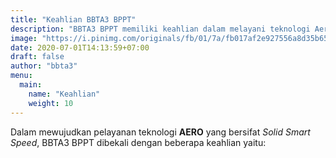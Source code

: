 ```yaml
---
title: "Keahlian BBTA3 BPPT"
description: "BBTA3 BPPT memiliki keahlian dalam melayani teknologi Aerodinamika, Aeroelastika, Aeroakustika, Aeromekanika dan Aerotronika di Indonesia."
image: "https://i.pinimg.com/originals/fb/01/7a/fb017af2e927556a8d35b6537218ae92.jpg"
date: 2020-07-01T14:13:59+07:00
draft: false
author: "bbta3"
menu:
  main:
    name: "Keahlian"
    weight: 10
---
```


Dalam mewujudkan pelayanan teknologi **AERO** yang bersifat _Solid Smart Speed_, BBTA3 BPPT dibekali dengan beberapa 
keahlian yaitu:
